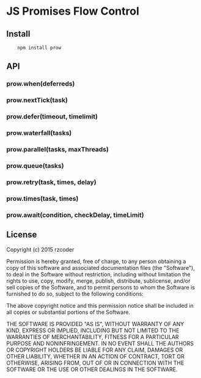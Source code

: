 # JS Promises Flow Control

## Install
```
    npm install prow
```

## API

### prow.when(deferreds)
### prow.nextTick(task)
### prow.defer(timeout, timelimit)
### prow.waterfall(tasks)
### prow.parallel(tasks, maxThreads)
### prow.queue(tasks)
### prow.retry(task, times, delay)
### prow.times(task, times)
### prow.await(condition, checkDelay, timeLimit)

## License

Copyright (c) 2015 rzcoder

Permission is hereby granted, free of charge, to any person obtaining a copy of this software and associated documentation files (the "Software"), to deal in the Software without restriction, including without limitation the rights to use, copy, modify, merge, publish, distribute, sublicense, and/or sell copies of the Software, and to permit persons to whom the Software is furnished to do so, subject to the following conditions:

The above copyright notice and this permission notice shall be included in all copies or substantial portions of the Software.

THE SOFTWARE IS PROVIDED "AS IS", WITHOUT WARRANTY OF ANY KIND, EXPRESS OR IMPLIED, INCLUDING BUT NOT LIMITED TO THE WARRANTIES OF MERCHANTABILITY, FITNESS FOR A PARTICULAR PURPOSE AND NONINFRINGEMENT. IN NO EVENT SHALL THE AUTHORS OR COPYRIGHT HOLDERS BE LIABLE FOR ANY CLAIM, DAMAGES OR OTHER LIABILITY, WHETHER IN AN ACTION OF CONTRACT, TORT OR OTHERWISE, ARISING FROM, OUT OF OR IN CONNECTION WITH THE SOFTWARE OR THE USE OR OTHER DEALINGS IN THE SOFTWARE.